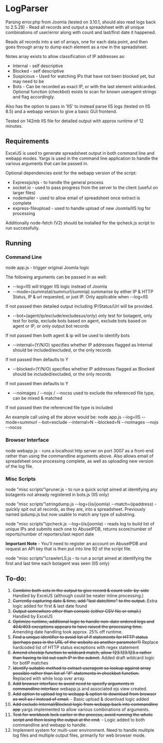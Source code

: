 # LogParser
Parsing error.php from Joomla (tested on 3.10.1, should also read logs back to 2.5.28) - Read all records and output a spreadsheet with all unique combinations of user/error along with count and last/first date it happened.

Reads all records into a set of arrays, one for each data point, and then goes through array to dump each element as a row in the spreadsheet.

Notes array exists to allow classification of IP addresses as:

* Internal - self descriptive
* Blocked - self descriptive
* Suspicious - Used for watching IPs that have not been blocked yet, but may need to be
* Bots - Can be recorded as exact IP, or with the last element wildcarded. Optional function (checkbot) exists to scan for known useragent strings and flag accordingly.

Also has the option to pass in 'IIS' to instead parse IIS logs (tested on IIS 8.5) and a webapp version to give a basic GUI frontend.

Tested on 142mb IIS file for detailed output with approx runtime of 12 minutes.

## Requirements
ExcelJS is used to generate spreadsheet output in both command line and webapp modes.
Yargs is used in the command line application to handle the various arguments that can be passed in.

Optional dependencies exist for the webapp version of the script:
* Expressjs/ejs - to handle the general process
* socket.io - used to pass progress from the server to the client (useful on larger files)
* nodemailer - used to allow email of spreadsheet once extract is complete
* express-fileupload - used to handle upload of new Joomla/IIS log for processing

Additionally node-fetch (V2) should be installed for the ipcheck.js script to run successfully.

## Running

### Command Line

node app.js - trigger original Joomla logic

The following arguments can be passed in as well:
* --log=IIS will trigger IIS logic instead of Joomla
* --mode=(summstat/summurl/summip) summarise by either IP & HTTP Status, IP & url requested, or just IP. Only applicable when --log=IIS

If not passed then detailed output including IP/Status/Url will be provided.

* --bot=(agent/ip/exclude/excludesus/only) only test for botagent, only test for botip, exclude bots based on agent, exclude bots based on agent or IP, or only output bot records

If not passed then both agent & ip will be used to identify bots

* --internal=(Y/N/O) specifies whether IP addresses flagged as Internal should be included/excluded, or the only records

If not passed then defaults to Y

* --blocked=(Y/N/O) specifies whether IP addresses flagged as Blocked should be included/excluded, or the only records

If not passed then defaults to Y

* --noimages / --nojs / --nocss used to exclude the referenced file type, can be mixed & matched

If not passed then the referenced file type is included

An example call using all the above would be:
node app.js --log=IIS --mode=summurl --bot=exclude --internal=N --blocked=N --noimages --nojs --nocss

### Browser Interface

node webapp.js - runs a localhost http server on port 3007 as a front-end rather than using the commandline arguments above. Also allows email of spreadsheet once processing complete, as well as uploading new version of the log file.

### Misc Scripts

node "misc scripts"\pruner.js - to run a quick script aimed at identifying any botagents not already registered in bots.js (IIS only)

node "misc scripts"\stringdump.js --log=(iis/joomla) --match=(ipaddress) - quickly spit out all records, as they are, into a spreadsheet. Previously named ipdump.js but now usable to match any type of substring.

node "misc scripts"\ipcheck.js --log=(iis/joomla) - reads log to build list of unique IPs and submits each one to AbuseIPDB, returns score/number of reports/number of reporters/last report date

**Important Note** - You'll need to register an account on AbuseIPDB and request an API key that is then put into line 92 of the script file.

node "misc scripts"\crawlerLS.js - to run a script aimed at identifying the first and last time each botagent was seen (IIS only)

## To-do:
1. ~~Combine both sets in the output to give record & count side-by-side~~ Handled by ExcelJS (although could be neater inline processing.)
2. ~~Currently capturing date & time, add "last date/time" to the output.~~ Extra logic added for first & last date found
3. ~~Output somewhere other than console (either CSV file or email.)~~ Handled by ExcelJS
4. ~~Optimize runtime, additional logic to handle non-date ordered logs and 404/403 exceptions appears to have raised the processing time.~~ Amending date handling took approx. 25% off runtime.
5. ~~Find a unique identifier to avoid list of if statements for HTTP status (perhaps pass in the URL of the website as another parameter?)~~ Replace hardcoded list of HTTP status exceptions with regex statement
6. ~~Amend checkip function to wildcard match, allow 123.123.123.x rather than having to list out each IP in the subnet.~~ Added draft wildcard logic for botIP matches
7. ~~Identify suitable method to extract useragent so lookup against array possible rather than list of "if" statements in checkbot function.~~ Replaced with while loop over array.
8. ~~Add browser interface to avoid need to specify arguments in commandline interface~~ webapp.js and associated ejs view created.
9. ~~Add option to upload log to webapp & option to download from browser as well as / instead of email.~~ - Basic upload & download logic added
10. ~~Add exclude Internal/Blocked logic from webapp back into commandline app~~ yargs implemented to allow various combinations of arguments.
11. ~~Test for workbook lock earlier in the process, avoid running the whole script and then losing the output at the end.~~ - Logic added to both commandline and webapp to handle.
12. Implement system for multi-user environment. Need to handle multiple log files and multiple output files, primarily for web browser mode.
